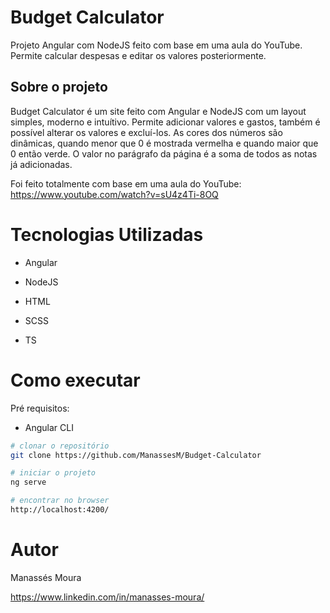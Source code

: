 # Budget Calculator
Projeto Angular com NodeJS feito com base em uma aula do YouTube. Permite calcular despesas e editar os valores posteriormente.

## Sobre o projeto
Budget Calculator é um site feito com Angular e NodeJS com um layout simples, moderno e intuítivo. Permite adicionar valores e gastos, também é possível alterar os valores e excluí-los. As cores dos números são dinâmicas, quando menor que 0 é mostrada vermelha e quando maior que 0 então verde. O valor no parágrafo da página é a soma de todos as notas já adicionadas. 

Foi feito totalmente com base em uma aula do YouTube:
https://www.youtube.com/watch?v=sU4z4Ti-8OQ

# Tecnologias Utilizadas

- Angular
- NodeJS

- HTML
- SCSS
- TS

# Como executar
Pré requisitos:

- Angular CLI

```bash
# clonar o repositório
git clone https://github.com/ManassesM/Budget-Calculator

# iniciar o projeto
ng serve

# encontrar no browser
http://localhost:4200/

```
# Autor 

Manassés Moura

https://www.linkedin.com/in/manasses-moura/

